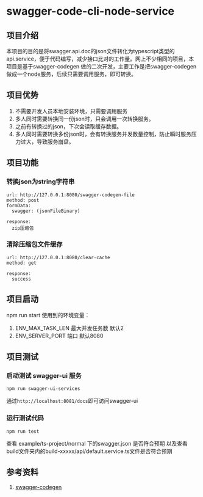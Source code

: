 # swagger-code-cli-node-service

## 项目介绍
本项目的目的是将swagger.api.doc的json文件转化为typescript类型的api.service，便于代码编写，减少接口比对的工作量。网上不少相同的项目，本项目是基于swagger-codegen 做的二次开发，主要工作是把swagger-codegen 做成一个node服务，后续只需要调用服务，即可转换。

## 项目优势
1. 不需要开发人员本地安装环境，只需要调用服务
2. 多人同时需要转换同一份json时，只会调用一次转换服务。
3. 之前有转换过的json，下次会读取缓存数据。
4. 多人同时需要转换多份json时，会有转换服务并发数量控制，防止瞬时服务压力过大，导致服务崩盘。

## 项目功能

### 转换json为string字符串
```
url: http://127.0.0.1:8080/swagger-codegen-file
method: post
formData: 
  swagger: (jsonFileBinary)

response:
  zip压缩包
```

### 清除压缩包文件缓存
```
url: http://127.0.0.1:8080/clear-cache
method: get

response:
  success
```
## 项目启动
npm run start
使用到的环境变量：
1. ENV_MAX_TASK_LEN 最大并发任务数 默认2
2. ENV_SERVER_PORT 端口 默认8080

## 项目测试
### 启动测试 swagger-ui 服务
```
npm run swagger-ui-services
```

通过`http://localhost:8081/docs`即可访问swagger-ui

### 运行测试代码
```
npm run test
```
查看 example/ts-project/normal 下的swagger.json 是否符合预期
以及查看build文件夹内的build-xxxxx/api/default.service.ts文件是否符合预期

## 参考资料
1. [swagger-codegen](https://github.com/swagger-api/swagger-codegen)
